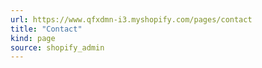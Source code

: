 ```yaml
---
url: https://www.qfxdmn-i3.myshopify.com/pages/contact
title: "Contact"
kind: page
source: shopify_admin
---
```


